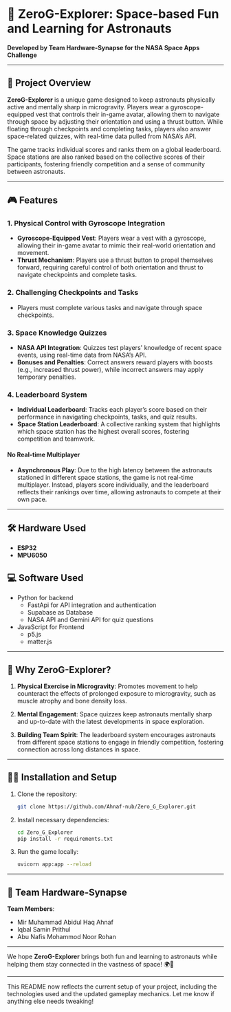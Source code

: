 # 🚀 **ZeroG-Explorer**: Space-based Fun and Learning for Astronauts

**Developed by Team Hardware-Synapse for the NASA Space Apps Challenge**

---

## 🌌 **Project Overview**
**ZeroG-Explorer** is a unique game designed to keep astronauts physically active and mentally sharp in microgravity. Players wear a gyroscope-equipped vest that controls their in-game avatar, allowing them to navigate through space by adjusting their orientation and using a thrust button. While floating through checkpoints and completing tasks, players also answer space-related quizzes, with real-time data pulled from NASA’s API.

The game tracks individual scores and ranks them on a global leaderboard. Space stations are also ranked based on the collective scores of their participants, fostering friendly competition and a sense of community between astronauts.

---

## 🎮 **Features**

### 1. **Physical Control with Gyroscope Integration**
- **Gyroscope-Equipped Vest**: Players wear a vest with a gyroscope, allowing their in-game avatar to mimic their real-world orientation and movement.
- **Thrust Mechanism**: Players use a thrust button to propel themselves forward, requiring careful control of both orientation and thrust to navigate checkpoints and complete tasks.

### 2. **Challenging Checkpoints and Tasks**
- Players must complete various tasks and navigate through space checkpoints.

### 3. **Space Knowledge Quizzes**
- **NASA API Integration**: Quizzes test players' knowledge of recent space events, using real-time data from NASA’s API.
- **Bonuses and Penalties**: Correct answers reward players with boosts (e.g., increased thrust power), while incorrect answers may apply temporary penalties.

### 4. **Leaderboard System**
- **Individual Leaderboard**: Tracks each player’s score based on their performance in navigating checkpoints, tasks, and quiz results.
- **Space Station Leaderboard**: A collective ranking system that highlights which space station has the highest overall scores, fostering competition and teamwork.

#### **No Real-time Multiplayer**
- **Asynchronous Play**: Due to the high latency between the astronauts stationed in different space stations, the game is not real-time multiplayer. Instead, players score individually, and the leaderboard reflects their rankings over time, allowing astronauts to compete at their own pace.

---

## 🛠 **Hardware Used**
- **ESP32**
- **MPU6050**

## 💻 **Software Used**
- Python for backend
  - FastApi for API integration and authentication
  - Supabase as Database
  - NASA API and Gemini API for quiz questions
- JavaScript for Frontend
  - p5.js
  - matter.js

---

## 🌠 **Why ZeroG-Explorer?**

1. **Physical Exercise in Microgravity**: Promotes movement to help counteract the effects of prolonged exposure to microgravity, such as muscle atrophy and bone density loss.
   
2. **Mental Engagement**: Space quizzes keep astronauts mentally sharp and up-to-date with the latest developments in space exploration.

3. **Building Team Spirit**: The leaderboard system encourages astronauts from different space stations to engage in friendly competition, fostering connection across long distances in space.

---

## 👩‍💻 **Installation and Setup**

1. Clone the repository:
   ```bash
   git clone https://github.com/Ahnaf-nub/Zero_G_Explorer.git
   ```

2. Install necessary dependencies:
   ```bash
   cd Zero_G_Explorer
   pip install -r requirements.txt
   ```

3. Run the game locally:
   ```bash
   uvicorn app:app --reload
   ```

---


## 👥 **Team Hardware-Synapse**
**Team Members**:
- Mir Muhammad Abidul Haq Ahnaf
- Iqbal Samin Prithul
- Abu Nafis Mohammod Noor Rohan

---

We hope **ZeroG-Explorer** brings both fun and learning to astronauts while helping them stay connected in the vastness of space! 🌍🚀

---

This README now reflects the current setup of your project, including the technologies used and the updated gameplay mechanics. Let me know if anything else needs tweaking!
